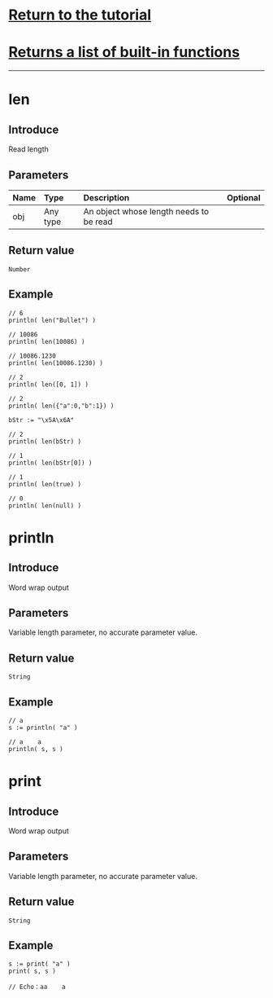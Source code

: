 # [Return to the tutorial](../README.md)
# [Returns a list of built-in functions](../builtFunc.md)
***

# len
## Introduce
Read length
## Parameters
| Name | Type     | Description                             | Optional |
|:-----|:---------|:----------------------------------------|:---------|
| obj  | Any type | An object whose length needs to be read |          |
## Return value
`Number`
## Example
```bullet
// 6
println( len("Bullet") )

// 10086
println( len(10086) )

// 10086.1230
println( len(10086.1230) )

// 2
println( len([0, 1]) )

// 2
println( len({"a":0,"b":1}) )

bStr := "\x5A\x6A"

// 2
println( len(bStr) )

// 1
println( len(bStr[0]) )

// 1
println( len(true) )

// 0
println( len(null) )
```

# println
## Introduce
Word wrap output
## Parameters
Variable length parameter, no accurate parameter value.
## Return value
`String`
## Example
```bullet
// a
s := println( "a" )

// a    a
println( s, s )
```

# print
## Introduce
Word wrap output
## Parameters
Variable length parameter, no accurate parameter value.
## Return value
`String`
## Example
```bullet
s := print( "a" )
print( s, s )

// Echo：aa    a
```